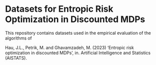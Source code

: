 # Datasets for Entropic Risk Optimization in Discounted MDPs

This repository contains datasets used in the empirical evaluation of the algorithms of

Hau, J.L., Petrik, M. and Ghavamzadeh, M. (2023) ‘Entropic risk optimization in discounted MDPs’, in. Artificial Intelligence and Statistics (AISTATS).
